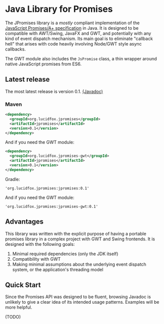 # Java Library for Promises

The JPromises library is a *mostly* compliant implementation of the
[JavaScript Promises/A+ specification](http://promisesaplus.com/) in Java. It is designed to be compatible with
AWT/Swing, JavaFX and GWT, and potentially with any kind of event dispatch mechanism.
Its main goal is to eliminate "callback hell" that arises with code heavily involving Node/GWT style async callbacks.

The GWT module also includes the `JsPromise` class, a thin wrapper around native JavaScript promises from ES6.

## Latest release

The most latest release is version 0.1. [(Javadoc)](http://jpromises.lucidfox.org/javadoc/)

### Maven

```xml
<dependency>
  <groupId>org.lucidfox.jpromises</groupId>
  <artifactId>jpromises</artifactId>
  <version>0.1</version>
</dependency>
```

And if you need the GWT module:

```xml
<dependency>
  <groupId>org.lucidfox.jpromises-gwt</groupId>
  <artifactId>jpromises</artifactId>
  <version>0.1</version>
</dependency>
```

Gradle:

```
'org.lucidfox.jpromises:jpromises:0.1'
```

And if you need the GWT module:

```
'org.lucidfox.jpromises:jpromises-gwt:0.1'
```

## Advantages

This library was written with the explicit purpose of having a portable promises library in a complex project with GWT
and Swing frontends. It is designed with the following goals:

1. Minimal required dependencies (only the JDK itself)
2. Compatibility with GWT
3. Making minimal assumptions about the underlying event dispatch system, or the application's threading model

## Quick Start

Since the Promises API was designed to be fluent, browsing Javadoc is unlikely to give a clear idea of its
intended usage patterns. Examples will be more helpful.

(TODO)